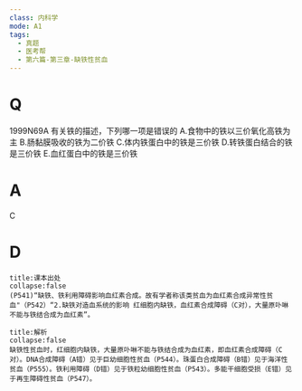 ```yaml
---
class: 内科学
mode: A1
tags:
  - 真题
  - 医考帮
  - 第六篇-第三章-缺铁性贫血
---
```


# Q
1999N69A 有关铁的描述，下列哪一项是错误的
A.食物中的铁以三价氧化高铁为主
B.肠黏膜吸收的铁为二价铁
C.体内铁蛋白中的铁是三价铁
D.转铁蛋白结合的铁是三价铁
E.血红蛋白中的铁是三价铁

# A
C
# D
```ad-note
title:课本出处
collapse:false
(P541)“缺铁、铁利用障碍影响血红素合成。故有学者称该类贫血为血红素合成异常性贫血"（P542）“2.缺铁对造血系统的影响 红细胞内缺铁，血红素合成障碍（C对），大量原卟啉不能与铁结合成为血红素”。
```

```ad-summary
title:解析
collapse:false
缺铁性贫血时，红细胞内缺铁，大量原卟啉不能与铁结合成为血红素，即血红素合成障碍（C对）。DNA合成障碍（A错）见于巨幼细胞性贫血（P544）。珠蛋白合成障碍（B错）见于海洋性贫血（P555）。铁利用障碍（D错）见于铁粒幼细胞性贫血（P543）。多能干细胞受损（E错）见于再生障碍性贫血（P547）。
```

